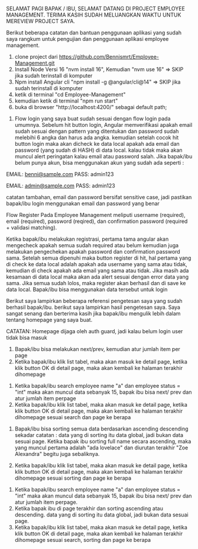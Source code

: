 SELAMAT PAGI BAPAK / IBU, SELAMAT DATANG DI PROJECT EMPLOYEE MANAGEMENT. TERIMA KASIH SUDAH MELUANGKAN WAKTU UNTUK MEREVIEW PROJECT SAYA.

Berikut beberapa catatan dan bantuan penggunaan aplikasi yang sudah saya rangkum untuk pengujian dan penggunaan aplikasi employee management.


<!-- CARA MENJALANKAN PROJECT  -->
1. clone project dari https://github.com/Bennismrt/Employee-Management.git
2. Install Node Versi 16 "nvm install 16", Kemudian "nvm use 16" => SKIP jika sudah terinstall di komputer
3. Npm install Angular cli "npm install -g @angular/cli@14" => SKIP jika sudah terinstall di komputer
4. ketik di terminal "cd Employee-Management"
5. kemudian ketik di terminal "npm run start"
6. buka di browser "http://localhost:4200/" sebagai default path;

<!-- LOGIN -->
1. Flow login yang saya buat sudah sesuai dengan flow login pada umumnya. Sebelum hit button login, Angular memverifikasi apakah email sudah sesuai dengan pattern yang ditentukan dan password sudah melebihi 6 angka dan harus ada angka. kemudian setelah cocok hit button login maka akan dicheck ke data local apakah ada email dan password (yang sudah di HASH) di data local. kalau tidak maka akan muncul alert peringatan kalau email atau password salah. Jika bapak/ibu belum punya akun, bisa menggunakan akun yang sudah ada seperti :

EMAIL: benni@sample.com
PASS: admin123

EMAIL: admin@sample.com
PASS: admin123

catatan tambahan, email dan password bersifat sensitive case, jadi pastikan bapak/ibu login menggunakan email dan password yang benar


<!-- REGISTER -->
Flow Register Pada Employee Management meliputi username (required), email (required), password (reqired), dan confirmation password (required + validasi matching).

Ketika bapak/ibu melakukan registrasi, pertama tama angular akan mengecheck apakah semua sudah required atau belum kemudian juga melakukan pengechekan apakah password dan confirmation password sama. Setelah semua dipenuhi maka button register di hit, hal pertama yang di check ke data local adalah apakah ada username yang sama atau tidak, kemudian di check apakah ada email yang sama atau tidak. Jika masih ada kesamaan di data local maka akan ada alert sesuai dengan error data yang sama. Jika semua sudah lolos, maka register akan berhasil dan di save ke data local. Bapak/ibu bisa menggunakan data tersebut untuk login 


<!-- HOMEPAGE -->
Berikut saya lampirkan beberapa referensi pengetesan saya yang sudah berhasil bapak/ibu. berikut saya lampirkan hasil pengetesan saya. Saya sangat senang dan berterima kasih jika bapak/ibu mengulik lebih dalam tentang homepage yang saya buat.

CATATAN: Homepage dijaga oleh auth guard, jadi kalau belum login user tidak bisa masuk

<!-- TANPA SEARCH DAN TANPA SORTING -->
1. Bapak/ibu bisa melakukan next/prev, kemudian atur jumlah item per page
2. Ketika bapak/ibu klik list tabel, maka akan masuk ke detail page, ketika klik button OK di detail page, maka akan kembali ke halaman terakhir dihomepage


<!-- SEARCH TANPA SORTING -->
1. Ketika bapak/ibu search employee name "a" dan employee status = "int" maka akan muncul data sebanyak 15, bapak ibu bisa next/ prev dan atur jumlah item perpage
2. Ketika bapak/ibu klik list tabel, maka akan masuk ke detail page, ketika klik button OK di detail page, maka akan kembali ke halaman terakhir dihomepage sesuai search dan page ke berapa


<!-- SORTING TANPA SEARCH -->
1. Bapak/ibu bisa sorting semua data berdasarkan ascending descending
    sekadar catatan : data yang di sorting itu data global, jadi bukan data sesuai page. Ketika bapak ibu sorting full name secara ascending, maka yang muncul pertama adalah "ada lovelace" dan diurutan terakhir "Zoe Alexandra" begitu juga sebaliknya.

2. Ketika bapak/ibu klik list tabel, maka akan masuk ke detail page, ketika klik button OK di detail page, maka akan kembali ke halaman terakhir dihomepage sesuai sorting dan page ke berapa


<!-- SORTING DAN SEARCH -->
1. Ketika bapak/ibu search employee name "a" dan employee status = "int" maka akan muncul data sebanyak 15, bapak ibu bisa next/ prev dan atur jumlah item perpage.
2. Ketika bapak ibu di page terakhir dan sorting ascending atau descending. data yang di sorting itu data global, jadi bukan data sesuai page.
3. Ketika bapak/ibu klik list tabel, maka akan masuk ke detail page, ketika klik button OK di detail page, maka akan kembali ke halaman terakhir dihomepage sesuai search, sorting dan page ke berapa





